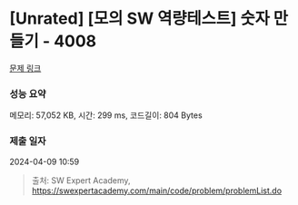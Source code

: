 # [Unrated] [모의 SW 역량테스트] 숫자 만들기 - 4008 

[문제 링크](https://swexpertacademy.com/main/code/problem/problemDetail.do?contestProbId=AWIeRZV6kBUDFAVH) 

### 성능 요약

메모리: 57,052 KB, 시간: 299 ms, 코드길이: 804 Bytes

### 제출 일자

2024-04-09 10:59



> 출처: SW Expert Academy, https://swexpertacademy.com/main/code/problem/problemList.do